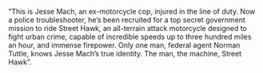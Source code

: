 

“This is Jesse Mach, an ex-motorcycle cop, injured in the line of duty. Now a police troubleshooter, he’s been recruited for a top secret government mission to ride Street Hawk, an all-terrain attack motorcycle designed to fight urban crime, capable of incredible speeds up to three hundred miles an hour, and immense firepower. Only one man, federal agent Norman Tuttle, knows Jesse Mach’s true identity. The man, the machine, Street Hawk”.
